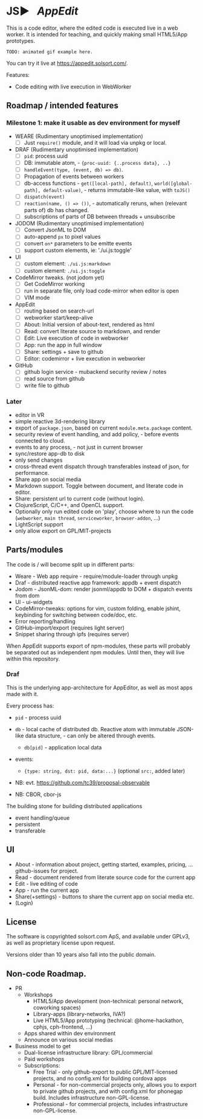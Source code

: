 # JS▶ &nbsp; _AppEdit_

This is a code editor, where the edited code is executed live in a web worker. It is intended for teaching, and quickly making small HTML5/App prototypes.

    TODO: animated gif example here.

You can try it live at https://appedit.solsort.com/.

Features:

- Code editing with live execution in WebWorker


## Roadmap / intended features

### Milestone 1: make it usable as dev environment for myself

- WEARE (Rudimentary unoptimised implementation)
  - [ ] Just `require()` module, and it will load via unpkg or local.
- DRAF (Rudimentary unoptimised implementation)
  - [ ] `pid`: process uuid
  - [ ] DB: immutable atom, - `{proc-uuid: {..process data}, ..}`
  - [ ] `handleEvent(type, (event, db) => db)`.
  - [ ] Propagation of events between workers
  - [ ] db-access functions - `get([local-path], default)`, `world([global-path], default-value)`, - returns immutable-like value, with `toJS()`
  - [ ] `dispatch(event)`
  - [ ] `reaction(name, () => ())`, - automatically reruns, when (relevant parts of) db has changed.
  - [ ] subscriptions of parts of DB between threads + unsubscribe
- JODOM (Rudimentary unoptimised implementation)
  - [ ] Convert JsonML to DOM
  - [ ] auto-append `px` to pixel values
  - [ ] convert `on*` parameters to be emitte events
  - [ ] support custom elements, ie: './ui.js:toggle'
- UI
  - [ ] custom element: `./ui.js:markdown`
  - [ ] custom element: `./ui.js:toggle`
- CodeMirror tweaks. (not jodom yet)
  - [ ] Get CodeMirror working
  - [ ] run in separate file, only load code-mirror when editor is open
  - [ ] VIM mode
- AppEdit
  - [ ] routing based on search-url
  - [ ] webworker start/keep-alive
  - [ ] About: Initial version of about-text, rendered as html
  - [ ] Read: convert literate source to markdown, and render
  - [ ] Edit: Live execution of code in webworker
  - [ ] App: run the app in full window
  - [ ] Share: settings + save to github
  - [ ] Editor: codemirror + live execution in webworker
- GitHub 
  - [ ] github login service - mubackend security review / notes
  - [ ] read source from github
  - [ ] write file to github

### Later

- editor in VR
- simple reactive 3d-rendering library
- export of `package.json`, based on current `module.meta.package` content.
- security review of event handling, and add policy, - before events connected to cloud.
- events to any process, - not just in current browser
- sync/restore app-db to disk
- only send changes
- cross-thread event dispatch through transferables instead of json, for performance.
- Share app on social media
- Markdown support. Toggle between document, and literate code in editor.
- Share: persistent url to current code (without login).
- ClojureScript, C/C++, and OpenCL support.
- Optionally only run edited code on 'play', choose where to run the code (`webworker`, `main thread`, `serviceworker`, `browser-addon`, ...)
- LightScript support
- only allow export on GPL/MIT-projects


## Parts/modules

The code is / will become split up in different parts:

- Weare - Web app require - require/module-loader through unpkg
- Draf - distributed reactive app framework: appdb + event dispatch
- Jodom - JsonML-dom: render jsonml/appdb to DOM + dispatch events from dom
- UI - ui-widgets
- CodeMirror-tweaks: options for vim, custom folding, enable jshint, keybinding for switching between code/doc, etc.
- Error reporting/handling
- GitHub-import/export (requires light server)
- Snippet sharing through ipfs (requires server)

When AppEdit supports export of npm-modules, these parts will probably be separated out as independent npm modules. Until then, they will live within this repository.

### Draf

This is the underlying app-architecture for AppEditor, as well as most apps made with it.

Every process has:

- `pid` - process uuid
- `db` - local cache of distributed db. Reactive atom with immutable JSON-like data structure, - can only be altered through events.
  - `db[pid]` - application local data
- events:
  - `{type: string, dst: pid, data:...}` (optional `src:`, added later)


- NB: evt. https://github.com/tc39/proposal-observable
- NB: CBOR, cbor-js

The building stone for building distributed applications

- event handling/queue
- persistent
- transferable

## UI

- About - information about project, getting started, examples, pricing, ... github-issues for project.
- Read - document rendered from literate source code for the current app
- Edit - live editing of code
- App - run the current app
- Share(+settings) - buttons to share the current app on social media etc.
- (Login)

## License

The software is copyrighted solsort.com ApS, and available under GPLv3, as well as proprietary license upon request.

Versions older than 10 years also fall into the public domain.

## Non-code Roadmap.


- PR
  - Workshops
    - HTML5/App development (non-technical: personal network, coworking spaces)
    - Library-apps (library-networks, IVA?)
    - Live HTML5/App prototyping (technical: @home-hackathon, cphjs, cph-frontend, ...)
  - Apps shared within dev environment
  - Announce on various social medias
- Business model to get 
  - Dual-license infrastructure library: GPL/commercial
  - Paid workshops
  - Subscriptions:
    - Free Trial - only github-export to public GPL/MIT-licensed projects, and no config.xml for building cordova apps
    - Personal - for non-commercial projects only, allows you to export to private github projects, and with config.xml for phonegap build. Includes infrastructure non-GPL-license.
    - Professional - for commercial projects, includes infrastructure non-GPL-license.

